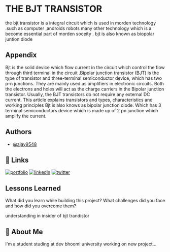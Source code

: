 
# THE BJT TRANSISTOR 

the bjt transistor  is a integral circuit which is used in morden technology .such as computer ,androids robots many other technology which is a become essential part of morden soceity .
bjt is also known as biopolar juntion diode 

## Appendix


Bjt is the solid  device which flow current   in the circuit which control  the flow through third terminal  in the circuit  .Bipolar junction transistor (BJT) is the type of transistor and three-terminal semiconductor device, which has two p-n junctions. They are mainly used as amplifiers in electronic circuits. Both the electrons and holes will act as the charge carriers in the Bipolar junction transistor. Usually, the BJT transistors do not require any external DC current. This article explains transistors and types, characteristics and working principles Bjt is also knows as bipolar junction diode. Which has 3 terminal semiconductors device which is made up of 2 pn junction which amplify the current. 


## Authors

- [@ajay9548](https://www.github.com/octokatherine)


## 🔗 Links
[![portfolio](https://img.shields.io/badge/my_portfolio-000?style=for-the-badge&logo=ko-fi&logoColor=white)](https://katherineoelsner.com/)
[![linkedin](https://img.shields.io/badge/linkedin-0A66C2?style=for-the-badge&logo=linkedin&logoColor=white)](https://www.linkedin.com/)
[![twitter](https://img.shields.io/badge/twitter-1DA1F2?style=for-the-badge&logo=twitter&logoColor=white)](https://twitter.com/)


## Lessons Learned

What did you learn while building this project? What challenges did you face and how did you overcome them?

understanding in insider of bjt trandistor 
## 🚀 About Me
I'm a student studing at dev bhoomi university working on new project...

